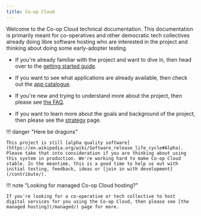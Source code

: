 ```yaml
---
title: Co-op Cloud
---
```


Welcome to the Co-op Cloud technical documentation. This documentation is primarily meant for co-operatives and other democratic tech collectives already doing libre software hosting who are interested in the project and thinking about doing some early-adopter testing.

- If you're already familiar with the project and want to dive in, then head over to the [getting started guide](/overview/).

- If you want to see what applications are already available, then check out the [app catalogue](/apps/).

- If you're new and trying to understand more about the project, then please see [the FAQ](/faq/).

- If you want to learn more about the goals and background of the project, then please see the [strategy](/strategy) page.

!!! danger "Here be dragons"

    This project is still [alpha quality software](https://en.wikipedia.org/wiki/Software_release_life_cycle#Alpha). Please take that into consideration if you are thinking about using this system in production. We're working hard to make Co-op Cloud stable. In the meantime, this is a good time to help us out with initial testing, feedback, ideas or [join in with development](/contribute/).

!!! note "Looking for managed Co-op Cloud hosting?"

    If you're looking for a co-operative or tech collective to host digital services for you using the Co-op Cloud, then please see [the managed hosting](/managed/) page for more.
